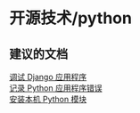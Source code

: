 <properties
    pageTitle="open source technologies/python"
    description="开源技术/python"
    service="microsoft.web"
    resource="sites"
    authors="aashu"
    displayOrder=""
    selfHelpType="generic"
    supportTopicIds="32444084"
    resourceTags=""
    productPesIds="14748,16170"
    cloudEnvironments="public"
/>


# 开源技术/python

## **建议的文档**
[调试 Django 应用程序](https://blogs.msdn.microsoft.com/azureossds/2015/08/04/debug-django-web-application-in-azure-web-apps/)<br>
[记录 Python 应用程序错误](https://blogs.msdn.microsoft.com/azureossds/2015/07/14/troubleshoot-logging-python-application-errors-on-azure-webapi-apps/)<br>
[安装本机 Python 模块](https://blogs.msdn.microsoft.com/azureossds/2015/06/29/install-native-python-modules-on-azure-web-apps-api-apps/)



<!--HONumber=Oct16_HO3-->


